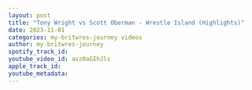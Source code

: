 ```yaml
---
layout: post
title: "Tony Wright vs Scott Oberman - Wrestle Island (Highlights)"
date: 2023-11-01
categories: my-britwres-journey videos
author: my-britwres-journey
spotify_track_id: 
youtube_video_id: avz0aGIhJls
apple_track_id: 
youtube_metadata: 
---
```

